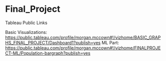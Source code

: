 # Final_Project

Tableau Public Links 

Basic Visualizations: https://public.tableau.com/profile/morgan.mccown#!/vizhome/BASIC_GRAPHS_FINAL_PROJECT/Dashboard1?publish=yes
ML Part: https://public.tableau.com/profile/morgan.mccown#!/vizhome/FINALPROJECT-ML/Population-bargraph?publish=yes
